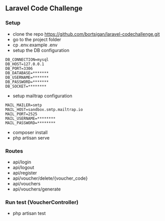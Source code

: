 ## Laravel Code Challenge 

### Setup
- clone the repo https://github.com/bortsigan/laravel-codechallenge.git
- go to the project folder
- cp .env.example .env
- setup the DB configuration 
```
DB_CONNECTION=mysql
DB_HOST=127.0.0.1
DB_PORT=3306
DB_DATABASE=*******
DB_USERNAME=*******
DB_PASSWORD=*******
DB_SOCKET=********
```
- setup mailtrap configuration

```
MAIL_MAILER=smtp
MAIL_HOST=sandbox.smtp.mailtrap.io
MAIL_PORT=2525
MAIL_USERNAME=********
MAIL_PASSWORD=********
```
- composer install
- php artisan serve


### Routes
- api/login
- api/logout
- api/register
- api/voucher/delete/{voucher_code}
- api/vouchers
- api/vouchers/generate


### Run test (VoucherController)
- php artisan test


